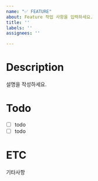 ```yaml
---
name: "✅ FEATURE"
about: Feature 작업 사항을 입력하세요.
title: ''
labels: ''
assignees: ''

---
```


# Description
설명을 작성하세요.

# Todo

- [ ] todo
- [ ] todo

# ETC
기타사항
